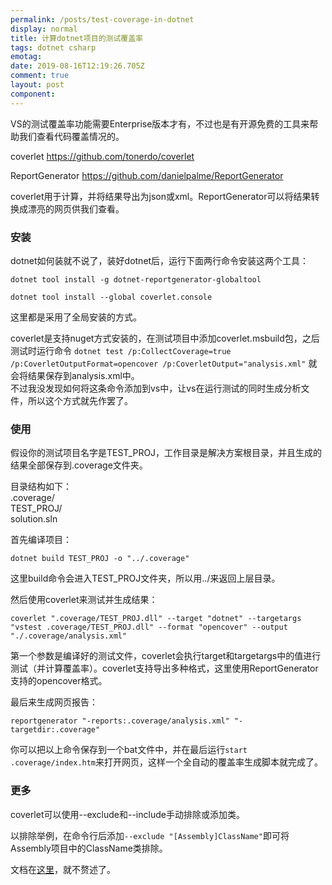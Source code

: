 ```yaml
---
permalink: /posts/test-coverage-in-dotnet
display: normal
title: 计算dotnet项目的测试覆盖率
tags: dotnet csharp
emotag: 
date: 2019-08-16T12:19:26.705Z
comment: true
layout: post
component: 
---
```

VS的测试覆盖率功能需要Enterprise版本才有，不过也是有开源免费的工具来帮助我们查看代码覆盖情况的。

coverlet <https://github.com/tonerdo/coverlet>

ReportGenerator <https://github.com/danielpalme/ReportGenerator>

coverlet用于计算，并将结果导出为json或xml。ReportGenerator可以将结果转换成漂亮的网页供我们查看。

### 安装

dotnet如何装就不说了，装好dotnet后，运行下面两行命令安装这两个工具：

`dotnet tool install -g dotnet-reportgenerator-globaltool`

`dotnet tool install --global coverlet.console`

这里都是采用了全局安装的方式。

coverlet是支持nuget方式安装的，在测试项目中添加coverlet.msbuild包，之后测试时运行命令 `dotnet test /p:CollectCoverage=true /p:CoverletOutputFormat=opencover /p:CoverletOutput="analysis.xml"` 就会将结果保存到analysis.xml中。  
不过我没发现如何将这条命令添加到vs中，让vs在运行测试的同时生成分析文件，所以这个方式就先作罢了。

### 使用

假设你的测试项目名字是TEST_PROJ，工作目录是解决方案根目录，并且生成的结果全部保存到.coverage文件夹。

目录结构如下：  
.coverage/  
TEST_PROJ/  
solution.sln

首先编译项目：

`dotnet build TEST_PROJ -o "../.coverage"`

这里build命令会进入TEST_PROJ文件夹，所以用../来返回上层目录。

然后使用coverlet来测试并生成结果：

`coverlet ".coverage/TEST_PROJ.dll" --target "dotnet" --targetargs "vstest .coverage/TEST_PROJ.dll" --format "opencover" --output "./.coverage/analysis.xml"`

第一个参数是编译好的测试文件，coverlet会执行target和targetargs中的值进行测试（并计算覆盖率）。coverlet支持导出多种格式，这里使用ReportGenerator支持的opencover格式。

最后来生成网页报告：

`reportgenerator "-reports:.coverage/analysis.xml" "-targetdir:.coverage"`

你可以把以上命令保存到一个bat文件中，并在最后运行`start .coverage/index.htm`来打开网页，这样一个全自动的覆盖率生成脚本就完成了。

### 更多

coverlet可以使用--exclude和--include手动排除或添加类。

以排除举例，在命令行后添加`--exclude "[Assembly]ClassName"`即可将Assembly项目中的ClassName类排除。

文档在[这里](https://github.com/tonerdo/coverlet/blob/master/Documentation/GlobalTool.md#excluding-from-coverage)，就不赘述了。
